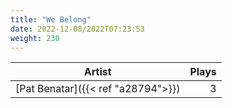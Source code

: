 ```yaml
---
title: "We Belong"
date: 2022-12-08/2022T07:23:53
weight: 230
---
```




 Artist | Plays 
----- | -----:
[Pat Benatar]({{< ref "a28794">}}) | 3
